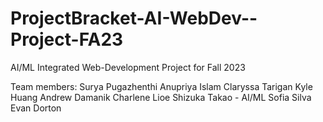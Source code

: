 # ProjectBracket-AI-WebDev--Project-FA23
AI/ML Integrated Web-Development Project for Fall 2023

Team members:
Surya Pugazhenthi
Anupriya Islam
Claryssa Tarigan
Kyle Huang
Andrew Damanik
Charlene Lioe
Shizuka Takao - AI/ML
Sofia Silva
Evan Dorton 
